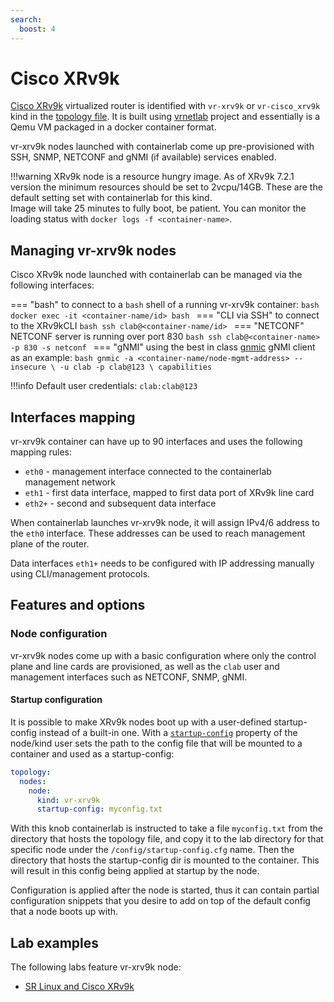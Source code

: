 ```yaml
---
search:
  boost: 4
---
```

# Cisco XRv9k

[Cisco XRv9k](https://www.cisco.com/c/en/us/products/collateral/routers/ios-xrv-9000-router/datasheet-c78-734034.html) virtualized router is identified with `vr-xrv9k` or `vr-cisco_xrv9k` kind in the [topology file](../topo-def-file.md). It is built using [vrnetlab](../vrnetlab.md) project and essentially is a Qemu VM packaged in a docker container format.

vr-xrv9k nodes launched with containerlab come up pre-provisioned with SSH, SNMP, NETCONF and gNMI (if available) services enabled.

!!!warning
    XRv9k node is a resource hungry image. As of XRv9k 7.2.1 version the minimum resources should be set to 2vcpu/14GB. These are the default setting set with containerlab for this kind.  
    Image will take 25 minutes to fully boot, be patient. You can monitor the loading status with `docker logs -f <container-name>`.

## Managing vr-xrv9k nodes
Cisco XRv9k node launched with containerlab can be managed via the following interfaces:

=== "bash"
    to connect to a `bash` shell of a running vr-xrv9k container:
    ```bash
    docker exec -it <container-name/id> bash
    ```
=== "CLI via SSH"
    to connect to the XRv9kCLI
    ```bash
    ssh clab@<container-name/id>
    ```
=== "NETCONF"
    NETCONF server is running over port 830
    ```bash
    ssh clab@<container-name> -p 830 -s netconf
    ```
=== "gNMI"
    using the best in class [gnmic](https://gnmic.kmrd.dev) gNMI client as an example:
    ```bash
    gnmic -a <container-name/node-mgmt-address> --insecure \
    -u clab -p clab@123 \
    capabilities
    ```

!!!info
    Default user credentials: `clab:clab@123`

## Interfaces mapping
vr-xrv9k container can have up to 90 interfaces and uses the following mapping rules:

* `eth0` - management interface connected to the containerlab management network
* `eth1` - first data interface, mapped to first data port of XRv9k line card
* `eth2+` - second and subsequent data interface

When containerlab launches vr-xrv9k node, it will assign IPv4/6 address to the `eth0` interface. These addresses can be used to reach management plane of the router.

Data interfaces `eth1+` needs to be configured with IP addressing manually using CLI/management protocols.


## Features and options
### Node configuration
vr-xrv9k nodes come up with a basic configuration where only the control plane and line cards are provisioned, as well as the `clab` user and management interfaces such as NETCONF, SNMP, gNMI.

#### Startup configuration
It is possible to make XRv9k nodes boot up with a user-defined startup-config instead of a built-in one. With a [`startup-config`](../nodes.md#startup-config) property of the node/kind user sets the path to the config file that will be mounted to a container and used as a startup-config:

```yaml
topology:
  nodes:
    node:
      kind: vr-xrv9k
      startup-config: myconfig.txt
```

With this knob containerlab is instructed to take a file `myconfig.txt` from the directory that hosts the topology file, and copy it to the lab directory for that specific node under the `/config/startup-config.cfg` name. Then the directory that hosts the startup-config dir is mounted to the container. This will result in this config being applied at startup by the node.

Configuration is applied after the node is started, thus it can contain partial configuration snippets that you desire to add on top of the default config that a node boots up with.

## Lab examples
The following labs feature vr-xrv9k node:

- [SR Linux and Cisco XRv9k](../../lab-examples/vr-xrv9k.md)

